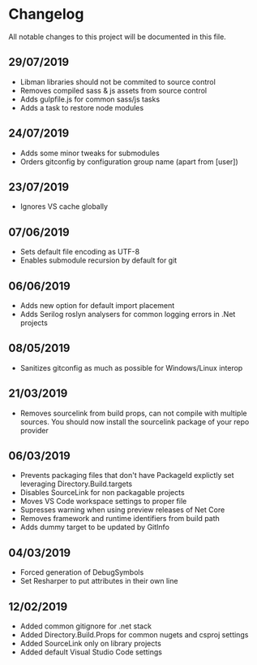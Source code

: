 # Changelog

All notable changes to this project will be documented in this file.

## 29/07/2019

- Libman libraries should not be commited to source control
- Removes compiled sass & js assets from source control
- Adds gulpfile.js for common sass/js tasks
- Adds a task to restore node modules

## 24/07/2019

- Adds some minor tweaks for submodules
- Orders gitconfig by configuration group name (apart from [user])

## 23/07/2019

- Ignores VS cache globally

## 07/06/2019

- Sets default file encoding as UTF-8
- Enables submodule recursion by default for git

## 06/06/2019

- Adds new option for default import placement
- Adds Serilog roslyn analysers for common logging errors in .Net projects

## 08/05/2019

- Sanitizes gitconfig as much as possible for Windows/Linux interop

## 21/03/2019

- Removes sourcelink from build props, can not compile with multiple sources. You should now install
the sourcelink package of your repo provider

## 06/03/2019

- Prevents packaging files that don't have PackageId explictly set leveraging Directory.Build.targets
- Disables SourceLink for non packagable projects
- Moves VS Code workspace settings to proper file
- Supresses warning when using preview releases of Net Core
- Removes framework and runtime identifiers from build path
- Adds dummy target to be updated by GitInfo

## 04/03/2019

- Forced generation of DebugSymbols
- Set Resharper to put attributes in their own line

## 12/02/2019

- Added common gitignore for .net stack
- Added Directory.Build.Props for common nugets and csproj settings
- Added SourceLink only on library projects
- Added default Visual Studio Code settings
